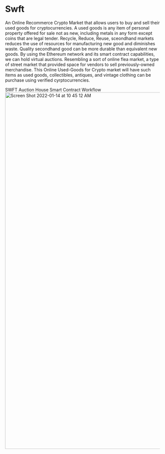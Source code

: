 # Swft
An Online Recommerce Crypto Market that allows users to buy and sell their used goods for cryptocurrencies. 
A used goods is any item of personal property offered for sale not as new, including metals in any form except coins that are legal tender.
Recycle, Reduce, Reuse, sceondhand markets reduces the use of resources for manufacturing new good and diminishes waste. Quality secondhand good can be more durable than equivalent new goods.
By using the Ethereum network and its smart contract capabilities, we can hold virtual auctions. Resembling a sort of online flea market, a type of street market that provided space for vendors to sell previously-owned merchandise. 
This Online Used-Goods for Crypto market will have such items as used goods, collectibles, antiques, and vintage clothing can be purchase using verified cyrptocurrencies. 

SWFT Auction House Smart Contract Workflow
<img width="1160" alt="Screen Shot 2022-01-14 at 10 45 12 AM" src="https://user-images.githubusercontent.com/87771983/149561111-1e0f407a-99bd-4f9c-99bc-158a643eea33.png">

